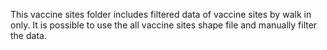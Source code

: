 This vaccine sites folder includes filtered data of vaccine sites by walk in only. It is possible to use the all vaccine sites shape file and manually filter the data.
